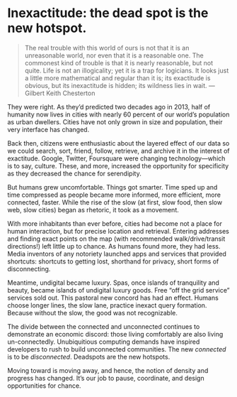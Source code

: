 

# Inexactitude: the dead spot is the new hotspot.



> The real trouble with this world of ours is not that it is an unreasonable world, nor
> even that it is a reasonable one. The commonest kind of trouble is that it is nearly reasonable, but not
> quite. Life is not an illogicality; yet it is a trap for logicians. It looks just a little more mathematical
> and regular than it is; its exactitude is obvious, but its inexactitude is hidden; its wildness lies in wait.
> —Gilbert Keith Chesterton

They were right. As they’d predicted two decades ago in 2013, half of humanity now lives in cities with
nearly 60 percent of our world’s population as urban dwellers. Cities have not only grown in size and
population, their very interface has changed.

Back then, citizens were enthusiastic about the layered effect of our data so we could search, sort, friend,
follow, retrieve, and archive it in the interest of exactitude. Google, Twitter, Foursquare were changing
technology—which is to say, culture. These, and more, increased the opportunity for specificity as they
decreased the chance for serendipity.

But humans grew uncomfortable. Things got smarter. Time sped up and time compressed as people became more
informed, more efficient, more connected, faster. While the rise of the slow (at first, slow food, then slow
web, slow cities) began as rhetoric, it took as a movement.

With more inhabitants than ever before, cities had become not a place for human interaction, but for precise
location and retrieval. Entering addresses and finding exact points on the map (with recommended
walk/drive/transit directions!) left little up to chance. As humans found more, they had less. Media inventors
of any notoriety launched apps and services that provided shortcuts: shortcuts to getting lost, shorthand for
privacy, short forms of disconnecting.

Meantime, undigital became luxury. Spas, once islands of tranquility and beauty, became islands of undigital
luxury goods. Free “off the grid service” services sold out. This pastoral new concord has had an effect.
Humans choose longer lines, the slow lane, practice inexact query formation. Because without the slow, the
good was not recognizable.

The divide between the connected and unconnected continues to demonstrate an economic discord: those living
comfortably are also living un-connectedly. Unubiquitious computing demands have inspired developers to rush
to build unconnected communities. The new *connected* is to be *disconnected*. Deadspots are the new
hotspots.

Moving toward is moving away, and hence, the notion of density and progress has changed. It’s our job to
pause, coordinate, and design opportunities for chance.